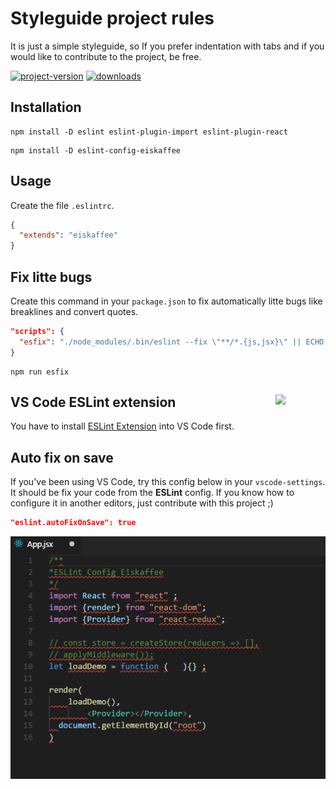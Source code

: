 # Styleguide project rules

It is just a simple styleguide, so If you prefer indentation with tabs and if you would like to contribute to the project, be free.

[![project-version](https://img.shields.io/npm/v/eslint-config-eiskaffee.svg?style=flat-square)](https://github.com/brunomacedo/eslint-config-eiskaffee) [![downloads](https://img.shields.io/npm/dt/eslint-config-eiskaffee.svg?style=flat-square)](https://www.npmjs.com/package/eslint-config-eiskaffee)

## Installation

```prompt
npm install -D eslint eslint-plugin-import eslint-plugin-react
```

```prompt
npm install -D eslint-config-eiskaffee
```

## Usage

Create the file `.eslintrc`.

```json
{
  "extends": "eiskaffee"
}
```

## Fix litte bugs

Create this command in your `package.json` to fix automatically litte bugs like breaklines and convert quotes.

```json
"scripts": {
  "esfix": "./node_modules/.bin/eslint --fix \"**/*.{js,jsx}\" || ECHO."
}
```

```prompt
npm run esfix
```

## VS Code ESLint extension <img src="https://dbaeumer.gallerycdn.vsassets.io/extensions/dbaeumer/vscode-eslint/1.4.5/1517498380672/Microsoft.VisualStudio.Services.Icons.Default" width="80" align="right">

You have to install [ESLint Extension](https://marketplace.visualstudio.com/items?itemName=dbaeumer.vscode-eslint) into VS Code first.

## Auto fix on save

If you've been using VS Code, try this config below in your `vscode-settings`. It should be fix your code from the **ESLint** config.
If you know how to configure it in another editors, just contribute with this project ;)

```json
"eslint.autoFixOnSave": true
```

![eslint-magic](screenshot/App.gif)
